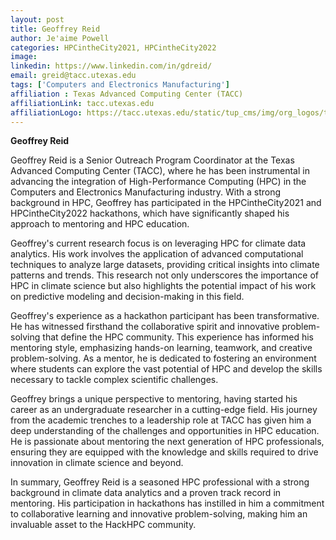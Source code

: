 ```yaml
---
layout: post
title: Geoffrey Reid
author: Je'aime Powell
categories: HPCintheCity2021, HPCintheCity2022
image: 
linkedin: https://www.linkedin.com/in/gdreid/
email: greid@tacc.utexas.edu
tags: ['Computers and Electronics Manufacturing']
affiliation : Texas Advanced Computing Center (TACC) 
affiliationLink: tacc.utexas.edu
affiliationLogo: https://tacc.utexas.edu/static/tup_cms/img/org_logos/tacc-logo-white.66a5e70174ee.svg                      
---
```


**Geoffrey Reid**
 
 Geoffrey Reid is a Senior Outreach Program Coordinator at the Texas Advanced Computing Center (TACC), where he has been instrumental in advancing the integration of High-Performance Computing (HPC) in the Computers and Electronics Manufacturing industry. With a strong background in HPC, Geoffrey has participated in the HPCintheCity2021 and HPCintheCity2022 hackathons, which have significantly shaped his approach to mentoring and HPC education.
 
 Geoffrey's current research focus is on leveraging HPC for climate data analytics. His work involves the application of advanced computational techniques to analyze large datasets, providing critical insights into climate patterns and trends. This research not only underscores the importance of HPC in climate science but also highlights the potential impact of his work on predictive modeling and decision-making in this field.
 
 Geoffrey's experience as a hackathon participant has been transformative. He has witnessed firsthand the collaborative spirit and innovative problem-solving that define the HPC community. This experience has informed his mentoring style, emphasizing hands-on learning, teamwork, and creative problem-solving. As a mentor, he is dedicated to fostering an environment where students can explore the vast potential of HPC and develop the skills necessary to tackle complex scientific challenges.
 
 Geoffrey brings a unique perspective to mentoring, having started his career as an undergraduate researcher in a cutting-edge field. His journey from the academic trenches to a leadership role at TACC has given him a deep understanding of the challenges and opportunities in HPC education. He is passionate about mentoring the next generation of HPC professionals, ensuring they are equipped with the knowledge and skills required to drive innovation in climate science and beyond.
 
 In summary, Geoffrey Reid is a seasoned HPC professional with a strong background in climate data analytics and a proven track record in mentoring. His participation in hackathons has instilled in him a commitment to collaborative learning and innovative problem-solving, making him an invaluable asset to the HackHPC community.  
                    
